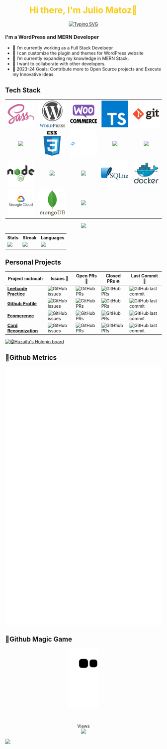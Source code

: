<body>
  <div align="center">
    <h1 style="color: #f7cc18ff">
      Hi there, I'm Julio Matoz👋<a href="#"></a>
    </h1>
  </div>
  <p align="center">
    <a href="https://git.io/typing-svg">
      <img
        src="https://readme-typing-svg.herokuapp.com?font=sans-serif+fonts&weight=800&size=24&duration=2000&pause=1000&color=F7CC18&center=true&vCenter=true&width=435&lines=WordPress+Developer+;React+Developer;Front+End+Developer"
        alt="Typing SVG"
      />
    </a>
  </p>

  <h3>I'm a WordPress and MERN Developer</h3>
  <ul>
    <li>🔭 I’m currently working as a Full Stack Develoepr</li>
    <li>💎 I can customize the plugin and themes for WordPress website</li>
    <li>🌱 I’m currently expanding my knowledge in MERN Stack.</li>
    <li>👯 I want to collaborate with other developers.</li>
    <li>
      🥅 2023-24 Goals: Contribute more to Open Source projects and Execute my
      Innovative ideas.
    </li>
  </ul>

  <h2>Tech Stack</h2>

  <table>
    <tr>
      <td align="center">
        <img
          src="https://github.com/devicons/devicon/blob/master/icons/sass/sass-original.svg"
          width="100"
        />
      </td>
      <td align="center">
        <img
          src="https://github.com/devicons/devicon/blob/master/icons/wordpress/wordpress-original.svg"
          width="100"
        />
      </td>
      <td align="center">
        <img
          src="https://github.com/devicons/devicon/blob/master/icons/woocommerce/woocommerce-original-wordmark.svg"
          width="100"
        />
      </td>
      <td align="center">
        <img
          src="https://github.com/devicons/devicon/blob/master/icons/typescript/typescript-original.svg"
          width="100"
        />
      </td>
      <td align="center">
        <img
          src="https://github.com/devicons/devicon/blob/master/icons/git/git-original-wordmark.svg"
          width="100"
        />
      </td>
    </tr>
    <tr>
      <td align="center">
        <img
          src="https://upload.wikimedia.org/wikipedia/commons/thumb/3/38/HTML5_Badge.svg/600px-HTML5_Badge.svg.png"
          width="70"
        />
      </td>
      <td align="center">
        <img
          src="https://raw.githubusercontent.com/devicons/devicon/0d6c64dbbf311879f7d563bfc3ccf559f9ed111c/icons/css3/css3-original-wordmark.svg"
          width="80"
        />
      </td>
      <td align="center" width="200">
        <img
          src="https://github.com/devicons/devicon/blob/master/icons/tailwindcss/tailwindcss-original-wordmark.svg"
          width="170"
        />
      </td>
      <td align="center" width="200">
        <img
          src="https://github.com/abranhe/programming-languages-logos/blob/master/src/javascript/javascript.svg"
          width="90"
        />
      </td>
      <td align="center" width="200">
        <img
          src="https://camo.githubusercontent.com/2b97405ead6d87cffc71126648f74f034ab9b77525453aaac85ca79248532854/68747470733a2f2f766567696269742e636f6d2f77702d636f6e74656e742f75706c6f6164732f323031382f30352f657870726573736a732e706e67"
        />
      </td>
    </tr>
    <tr>
      <td align="center" width="200">
        <img
          src="https://github.com/devicons/devicon/blob/master/icons/nodejs/nodejs-original-wordmark.svg"
        />
      </td>
      <td align="center" width="200">
        <img src="https://www.vectorlogo.zone/logos/heroku/heroku-ar21.svg" />
      </td>
      <td align="center" width="200">
        <img src="https://download.logo.wine/logo/MySQL/MySQL-Logo.wine.png" />
      </td>
      <td align="center" width="200">
        <img
          src="https://github.com/devicons/devicon/blob/master/icons/sqlite/sqlite-original-wordmark.svg"
          width="100"
        />
      </td>
      <td align="center" width="200">
        <img
          src="https://github.com/devicons/devicon/blob/master/icons/docker/docker-original-wordmark.svg"
          width="80"
        />
      </td>
    </tr>
    <tr>
      <td align="center" width="200">
        <img
          src="https://github.com/devicons/devicon/blob/master/icons/googlecloud/googlecloud-original-wordmark.svg"
          width="150"
        />
      </td>
      <td align="center" width="200">
        <img
          src="https://github.com/devicons/devicon/blob/master/icons/mongodb/mongodb-original-wordmark.svg"
          width="90"
        />
      </td>
      <td align="center">
        <img src="https://www.vectorlogo.zone/logos/reactjs/reactjs-ar21.svg" />
      </td>
    </tr>
  </table>
  <p align="center">
<!--     <a href="https://www.linkedin.com/in/hafiz-m-huzaifa-khalid-69048b1b5/"
      ><img
        src="https://img.shields.io/badge/-Hafiz%20M%20Huzaifa%20Khalid-0077B5?style=flat&logo=Linkedin&logoColor=white"
    /></a> -->
    <a href="mailto:Matosnunezj@gmail.com"
      ><img
        src="https://img.shields.io/badge/-Matosnunezj@gmail.com-D14836?style=flat&logo=Gmail&logoColor=white"
    /></a>
  </p>

  <table>
    <tr>
      <th>Stats</th>
      <th>Streak</th>
      <th>Languages</th>
    </tr>
    <tr>
      <td>
        <img
          src="https://github-profile-summary-cards.vercel.app/api/cards/stats?username=saadfareed&theme=gruvbox"
        />
      </td>
      <td>
        <a href="https://git.io/streak-stats"
          ><img
            src="https://streak-stats.demolab.com/?user=saadfareed&theme=gruvbox&hide_border=true&border_radius=32&date_format=j%20M%5B%20Y%5D&ring=888888"
        /></a>
      </td>
      <td>
        <img
          src="https://github-profile-summary-cards.vercel.app/api/cards/repos-per-language?username=huzaifa215&theme=gruvbox"
        />
      </td>
    </tr>
  </table>

## Personal Projects

| Project :octocat: | Issues :bug: | Open PRs :bell: | Closed PRs :fire: | Last Commit 🚩 |
| ----------------- | ------------- | ---------------- | ------------------ | -------------- |
| [**Leetcode Practice**](https://github.com/saadfareed/Leetcode) | ![GitHub issues](https://img.shields.io/github/issues/saadfareed/Leetcode?color=green&logo=github&style=flat) | ![GitHub PRs](https://img.shields.io/github/issues-pr/saadfareed/Leetcode?style=flat&logo=github) | ![GitHub PRs](https://img.shields.io/github/issues-pr-closed/saadfareed/Leetcode?style=flat&color=critical&logo=github) | ![GitHub last commit](https://img.shields.io/github/last-commit/saadfareed/Leetcode?color=blue&logo=github&style=flat) |
| [**Github Profile**](https://github.com/huzaifa215/huzaifa215) | ![GitHub issues](https://img.shields.io/github/issues/huzaifa215/huzaifa215?color=green&logo=github&style=flat) | ![GitHub PRs](https://img.shields.io/github/issues-pr/saadfareed/saadfareed?style=flat&logo=github) | ![GitHub PRs](https://img.shields.io/github/issues-pr-closed/huzaifa215/huzaifa215?style=flat&color=critical&logo=github) | ![GitHub last commit](https://img.shields.io/github/last-commit/huzaifa215/huzaifa215?color=blue&logo=github&style=flat) |
| [**Ecomerence**](https://github.com/huzaifa215/ecommerce-rest-api) | ![GitHub issues](https://img.shields.io/github/issues/huzaifa215/ecommerce-rest-api?color=green&logo=github&style=flat) | ![GitHub PRs](https://img.shields.io/github/issues-pr/huzaifa215/ecommerce-rest-api?style=flat&logo=github) | ![GitHub PRs](https://img.shields.io/github/issues-pr-closed/huzaifa215/ecommerce-rest-api?style=flat&color=critical&logo=github) | ![GitHub last commit](https://img.shields.io/github/last-commit/huzaifa215/ecommerce-rest-api?color=blue&logo=github&style=flat) |
| [**Card Recognization**](https://github.com/huzaifa215/cardRecognition) | ![GitHub issues](https://img.shields.io/github/issues/huzaifa215/cardRecognition?color=green&logo=github&style=flat) | ![GitHub PRs](https://img.shields.io/github/issues-pr/huzaifa215/cardRecognition?style=flat&logo=github) | ![GitHtiub PRs](https://img.shields.io/github/issues-pr-closed/huzaifa215/cardRecognition?style=flat&color=critical&logo=github) | ![GitHub last commit](https://img.shields.io/github/last-commit/huzaifa215/cardRecognition?color=blue&logo=github&style=flat) |

[![@Huzaifa's Holopin board](https://holopin.io/api/user/board?user=sadi)](https://holopin.io/@huzaifa)
  ## 🚀Github Metrics

  <p align="center">
    <img
      width="625em"
      src="https://github.com/huzaifa215/huzaifa215/blob/main/github-metrics.svg"
    />
  </p>

  ## 🐛Github Magic Game

  <p align="center">
    <img
      src="https://github.com/saadfareed/saadfareed/raw/output/github-contribution-grid-snake.svg"
      alt="snake"
    />
  </p>

  <br />

  <p align="center">
    Views<br />
    <img src="https://profile-counter.glitch.me/saadfareed/count.svg" />
  </p>

  ![](https://hit.yhype.me/github/profile?user_id=50300882)
</body>
